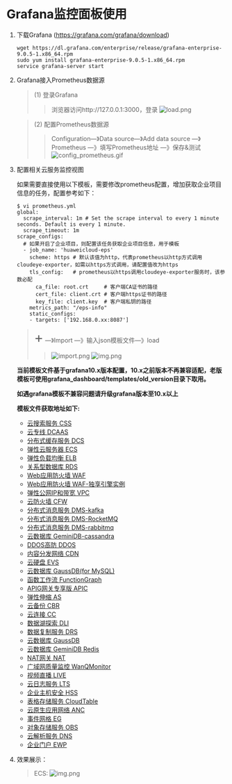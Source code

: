 # Grafana监控面板使用
1. 下载Grafana (https://grafana.com/grafana/download)
   ```
   wget https://dl.grafana.com/enterprise/release/grafana-enterprise-9.0.5-1.x86_64.rpm
   sudo yum install grafana-enterprise-9.0.5-1.x86_64.rpm
   service grafana-server start
   ```
2. Grafana接入Prometheus数据源
   >(1) 登录Grafana
   >> 浏览器访问http://127.0.0.1:3000，登录
   >> ![load.png](pic/login.jpg)
   
   >(2) 配置Prometheus数据源
   >> Configuration—》Data source—》Add data source —》Prometheus —》填写Prometheus地址 —》保存&测试
   >> ![config_prometheus.gif](pic/config_prometheus.gif)
3. 配置相关云服务监控视图

   如果需要直接使用以下模板，需要修改prometheus配置，增加获取企业项目信息的任务，配置参考如下：
   ```
   $ vi prometheus.yml
   global:
     scrape_interval: 1m # Set the scrape interval to every 1 minute seconds. Default is every 1 minute.
     scrape_timeout: 1m
   scrape_configs:
     # 如果开启了企业项目，则配置该任务获取企业项目信息，用于模板
     - job_name: 'huaweicloud-eps'
       scheme: https # 默认该值为http，代表prometheus以http方式调用cloudeye-exporter，如需以https方式调用，请配置值改为https
       tls_config:   # prometheus以https调用cloudeye-exporter服务时，该参数必配
         ca_file: root.crt     # 客户端CA证书的路径
         cert_file: client.crt # 客户端https证书的路径
         key_file: client.key  # 客户端私钥的路径
       metrics_path: "/eps-info"
       static_configs:
       - targets: ['192.168.0.xx:8087']
   ```
   ><font size=6>+</font> —》Import —》输入json模板文件—》load
   >> ![import.png](pic/import.jpg)
   >> ![img.png](pic/load.jpg)
   
   **当前模板文件基于grafana10.x版本配置，10.x之前版本不再兼容适配，老版模板可使用grafana_dashboard/templates/old_version目录下取用。**
   
   **如遇grafana模板不兼容问题请升级grafana版本至10.x以上**
   
   **模板文件获取地址如下:**
   + [云搜索服务 CSS](templates/css(es)_dashboard_template.json)
   + [云专线 DCAAS](templates/dcaas_dashboard_template.json)
   + [分布式缓存服务 DCS](templates/dcs_dashboard_template.json)
   + [弹性云服务器 ECS](templates/ecs_dashboard_template.json)
   + [弹性负载均衡 ELB](templates/elb_dashboard_template.json)
   + [关系型数据库 RDS](templates/rds_dashboard_template.json)
   + [Web应用防火墙 WAF](templates/old_version/waf_dashboard_template.json)
   + [Web应用防火墙 WAF-独享引擎实例](templates/old_version/waf_premium_instance_dashboard_template.json)
   + [弹性公网IP和带宽 VPC](templates/vpc_dashboard_template.json)
   + [云防火墙 CFW](templates/cfw_dashboard_template.json)
   + [分布式消息服务 DMS-kafka](templates/dms(Kafka)_dashboard_template.json)
   + [分布式消息服务 DMS-RocketMQ](templates/dms_RocketMQ_dashboard_template.json)
   + [分布式消息服务 DMS-rabbitmq](templates/dms_rabbitmq-dashboard_template.json)
   + [云数据库 GeminiDB-cassandra](templates/nosql_cassandra_dashboard_template.json)
   + [DDOS高防 DDOS](templates/ddos_dashboard_template.json)
   + [内容分发网络 CDN](templates/cdn_dashboard_template.json)
   + [云硬盘 EVS](templates/evs_dashboard_template.json)
   + [云数据库 GaussDB(for MySQL)](templates/gaussdb(mysql)_dashboard_template.json)
   + [函数工作流 FunctionGraph](templates/functiongraph_dashboard_template.json)
   + [APIG网关专享版 APIC](templates/apic_dashboard_template.json)
   + [弹性伸缩 AS](templates/as_dashboard_template.json)
   + [云备份 CBR](templates/cbr_dashboard_template.json)
   + [云连接 CC](templates/cc_dashboard_template.json)
   + [数据湖探索 DLI](templates/dli_dashboard_template.json)
   + [数据复制服务 DRS](templates/drs_dashboard_template.json)
   + [云数据库 GaussDB](templates/gaussdbv5_dashboard_template.json)
   + [云数据库 GeminiDB Redis](templates/geminidb(redis)_dashboard_template.json)
   + [NAT网关 NAT](templates/nat_dashboard_template.json)
   + [广域网质量监控 WanQMonitor](templates/wanq_monitor_dashboard_template.json)
   + [视频直播 LIVE](templates/live_dashboard_template.json)
   + [云日志服务 LTS](templates/lts_dashboard_template.json)
   + [企业主机安全 HSS](templates/hss_dashboard_template.json)
   + [表格存储服务 CloudTable](templates/cloudtable_dashboard_template.json)
   + [云原生应用网络 ANC](templates/anc_dashboard_template.json)
   + [事件网格 EG](templates/eg_dashboard_template.json)
   + [对象存储服务 OBS](templates/obs_dashboard_template.json)
   + [云解析服务 DNS](templates/dns_dashboard_template.json)
   + [企业门户 EWP](templates/ewp_dashboard_template.json)
4. 效果展示：
   >ECS:
   > ![img.png](pic/ecs.jpg)
   